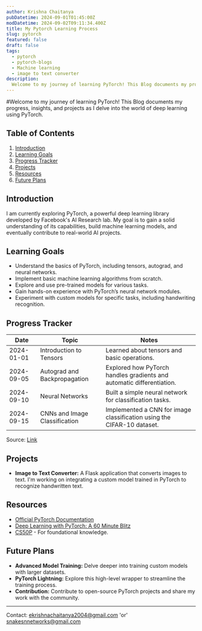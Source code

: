 ```yaml
---
author: Krishna Chaitanya
pubDatetime: 2024-09-01T01:45:00Z
modDatetime: 2024-09-02T09:11:34.400Z
title: My Pytorch Learning Process
slug: pytorch
featured: false
draft: false
tags:
  - pytorch
  - pytorch-blogs
  - Machine learning
  - image to text converter
description:
  Welcome to my journey of learning PyTorch! This Blog documents my progress, insights, and projects as I delve into the world of deep learning using PyTorch.
---
```


#Welcome to my journey of learning PyTorch! This Blog documents my progress, insights, and projects as I delve into the world of deep learning using PyTorch.

## Table of Contents
1. [Introduction](#introduction)
2. [Learning Goals](#learning-goals)
3. [Progress Tracker](#progress-tracker)
4. [Projects](#projects)
5. [Resources](#resources)
6. [Future Plans](#future-plans)

## Introduction
I am currently exploring PyTorch, a powerful deep learning library developed by Facebook's AI Research lab. My goal is to gain a solid understanding of its capabilities, build machine learning models, and eventually contribute to real-world AI projects.

## Learning Goals
- Understand the basics of PyTorch, including tensors, autograd, and neural networks.
- Implement basic machine learning algorithms from scratch.
- Explore and use pre-trained models for various tasks.
- Gain hands-on experience with PyTorch’s neural network modules.
- Experiment with custom models for specific tasks, including handwriting recognition.

## Progress Tracker
| Date       | Topic                                | Notes                                                                 |
|------------|--------------------------------------|-----------------------------------------------------------------------|
| 2024-01-01 | Introduction to Tensors              | Learned about tensors and basic operations.                           |
| 2024-09-05 | Autograd and Backpropagation         | Explored how PyTorch handles gradients and automatic differentiation. |
| 2024-09-10 | Neural Networks                      | Built a simple neural network for classification tasks.               |
| 2024-09-15 | CNNs and Image Classification        | Implemented a CNN for image classification using the CIFAR-10 dataset.|

Source: [Link](https://github.com/ekrishnachaitanya2004/PyTorch-notes.git)
## Projects
- **Image to Text Converter:** A Flask application that converts images to text. I'm working on integrating a custom model trained in PyTorch to recognize handwritten text.

## Resources
- [Official PyTorch Documentation](https://pytorch.org/docs/stable/index.html)
- [Deep Learning with PyTorch: A 60 Minute Blitz](https://pytorch.org/tutorials/beginner/deep_learning_60min_blitz.html)
- [CS50P](https://cs50.harvard.edu/python/2024/) - For foundational knowledge.

## Future Plans
- **Advanced Model Training:** Delve deeper into training custom models with larger datasets.
- **PyTorch Lightning:** Explore this high-level wrapper to streamline the training process.
- **Contribution:** Contribute to open-source PyTorch projects and share my work with the community.

---
Contact: ekrishnachaitanya2004@gmail.com 'or'
        snakesnnetworks@gmail.com
